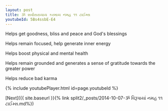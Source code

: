 ```yaml
---
layout: post
title: ૐ સર્વાસરાયાય કરમાય નમહ ૧૧ ટાઈમ્સ
youtubeId: 5Bs4ssbE-E4
---
```

 
 
Helps get goodness, bliss and peace and God's blessings
 
Helps remain focused, help generate inner energy 
 
Helps boost physical and mental health 
 
Helps remain grounded and generates a sense of gratitude towards the greater power 
 
Helps reduce bad karma
 
 
 
 


{% include youtubePlayer.html id=page.youtubeId %}
 
[Next]({{ site.baseurl }}{% link  split2/_posts/2014-10-07-ૐ વિરૂપાયાં નમહ ૧૧ ટાઈમ્સ.md%})
 
